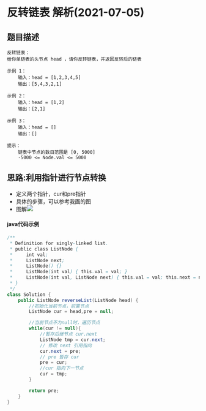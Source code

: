 # 反转链表 解析(2021-07-05)

## 题目描述

```text	
反转链表：
给你单链表的头节点 head ，请你反转链表，并返回反转后的链表

示例 1：
	输入：head = [1,2,3,4,5]
	输出：[5,4,3,2,1]

示例 2：
	输入：head = [1,2]
	输出：[2,1]

示例 3：
	输入：head = []
	输出：[]

提示：
	链表中节点的数目范围是 [0, 5000]
	-5000 <= Node.val <= 5000
```



## 思路:利用指针进行节点转换

* 定义两个指针，cur和pre指针
* 具体的步骤，可以参考我画的图
* 图解![](/Users/apple/Downloads/WechatIMG658.png)

#### java代码示例

```java
/**
 * Definition for singly-linked list.
 * public class ListNode {
 *     int val;
 *     ListNode next;
 *     ListNode() {}
 *     ListNode(int val) { this.val = val; }
 *     ListNode(int val, ListNode next) { this.val = val; this.next = next; }
 * }
 */
class Solution {
    public ListNode reverseList(ListNode head) {
        //初始化当前节点，前置节点
        ListNode cur = head,pre = null;

        //当前节点不为null时，遍历节点
        while(cur != null){
            //暂存后继节点 cur.next
            ListNode tmp = cur.next;
            // 修改 next 引用指向
            cur.next = pre;
            // pre 暂存 cur
            pre = cur;
            //cur 指向下一节点
            cur = tmp;
        }

        return pre;
    }
}
```

